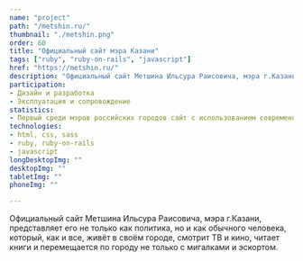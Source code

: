 ```yaml
---
name: "project"
path: "/metshin.ru/"
thumbnail: "./metshin.png"
order: 60
title: "Официальный сайт мэра Казани"
tags: ["ruby", "ruby-on-rails", "javascript"]
href: "https://metshin.ru/"
description: "Официальный сайт Метшина Ильсура Раисовича, мэра г.Казани"
participation:
- Дизайн и разработка
- Эксплуатация и сопровождение
statistics:
- Первый среди мэров российских городов сайт с использованием современных JS-технологий
technologies:
- html, css, sass
- ruby, ruby-on-rails
- javascript
longDesktopImg: ""
desktopImg: ""
tabletImg: ""
phoneImg: ""

---
```


Официальный сайт Метшина Ильсура Раисовича, мэра г.Казани, представляет
его не только как политика, но и как обычного человека, который, как и
все, живёт в своём городе, смотрит ТВ и кино, читает книги и перемещается по
городу не только с мигалками и эскортом.